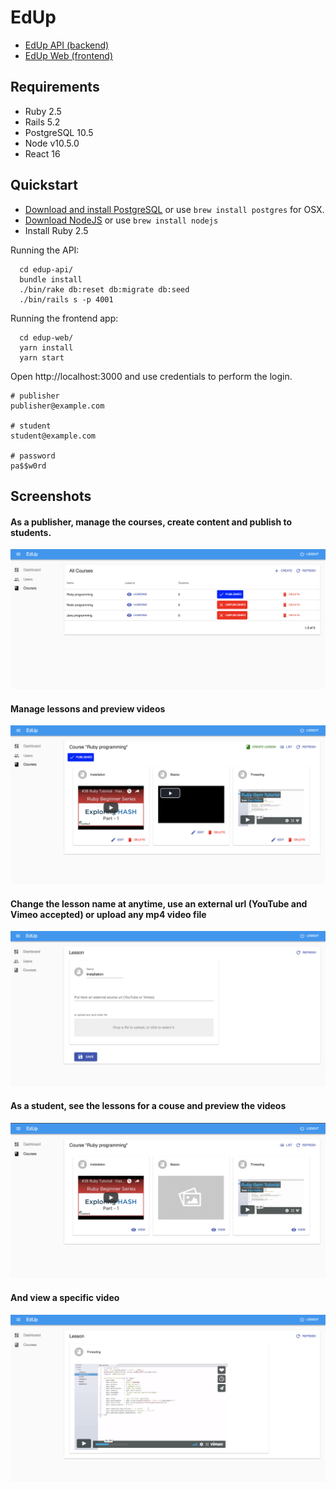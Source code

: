 # EdUp

  * [EdUp API (backend)](https://bitbucket.org/leandronsp/edup/src/master/edup-api/README.md)
  * [EdUp Web (frontend)](https://bitbucket.org/leandronsp/edup/src/master/edup-web/README.md)

## Requirements

  * Ruby 2.5
  * Rails 5.2
  * PostgreSQL 10.5
  * Node v10.5.0
  * React 16

## Quickstart

  * [Download and install PostgreSQL](https://www.postgresql.org/download/) or use `brew install postgres` for OSX.
  * [Download NodeJS](https://nodejs.org/en/download/) or use `brew install nodejs`
  * Install Ruby 2.5

Running the API:
```
  cd edup-api/
  bundle install
  ./bin/rake db:reset db:migrate db:seed
  ./bin/rails s -p 4001
```
Running the frontend app:
```
  cd edup-web/
  yarn install
  yarn start
```

Open http://localhost:3000 and use credentials to perform the login.
```
# publisher
publisher@example.com

# student
student@example.com

# password
pa$$w0rd
```

## Screenshots

#### As a publisher, manage the courses, create content and publish to students.

![Manage Courses](_screenshots/manage_courses.png)

#### Manage lessons and preview videos

![Manage Lessons](_screenshots/manage_lessons.png)

#### Change the lesson name at anytime, use an external url (YouTube and Vimeo accepted) or upload any mp4 video file

![Manage Lesson](_screenshots/manage_lesson.png)

#### As a student, see the lessons for a couse and preview the videos

![Student Lessons](_screenshots/student_lessons.png)

#### And view a specific video

![Student Lesson](_screenshots/student_lesson.png)